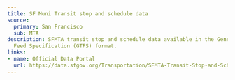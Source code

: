 ```yaml
---
title: SF Muni Transit stop and schedule data
source:
  primary: San Francisco
  sub: MTA
description: SFMTA transit stop and schedule data available in the General Transit
  Feed Specification (GTFS) format.
links:
- name: Official Data Portal
  url: https://data.sfgov.org/Transportation/SFMTA-Transit-Stop-and-Schedule-Data-GTFS-format-/2qyp-77cq
---
```

